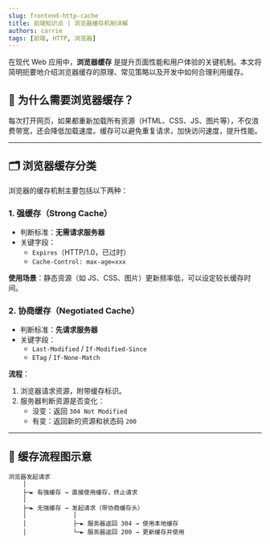 ```yaml
---
slug: frontend-http-cache
title: 前端知识点 | 浏览器缓存机制详解
authors: carrie
tags: [前端, HTTP, 浏览器]
---
```


在现代 Web 应用中，**浏览器缓存** 是提升页面性能和用户体验的关键机制。本文将简明扼要地介绍浏览器缓存的原理、常见策略以及开发中如何合理利用缓存。

<!-- truncate -->

## 🧠 为什么需要浏览器缓存？

每次打开网页，如果都重新加载所有资源（HTML、CSS、JS、图片等），不仅浪费带宽，还会降低加载速度。缓存可以避免重复请求，加快访问速度，提升性能。

---

## 🗂 浏览器缓存分类

浏览器的缓存机制主要包括以下两种：

### 1. 强缓存（Strong Cache）

- 判断标准：**无需请求服务器**
- 关键字段：
  - `Expires`（HTTP/1.0，已过时）
  - `Cache-Control: max-age=xxx`

**使用场景**：静态资源（如 JS、CSS、图片）更新频率低，可以设定较长缓存时间。

### 2. 协商缓存（Negotiated Cache）

- 判断标准：**先请求服务器**
- 关键字段：
  - `Last-Modified` / `If-Modified-Since`
  - `ETag` / `If-None-Match`

**流程**：

1. 浏览器请求资源，附带缓存标识。
2. 服务器判断资源是否变化：
   - 没变：返回 `304 Not Modified`
   - 有变：返回新的资源和状态码 `200`

---

## 🔄 缓存流程图示意

```plaintext
浏览器发起请求
    │
    ├─► 有强缓存 → 直接使用缓存，终止请求
    │
    ├─► 无强缓存 → 发起请求（带协商缓存头）
    │             │
    │             ├─► 服务器返回 304 → 使用本地缓存
    │             └─► 服务器返回 200 → 更新缓存并使用
